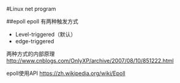 #Linux net program

##epoll
epoll 有两种触发方式
*	Level-triggered（默认）
*	edge-triggered

两种方式的内部原理
http://www.cnblogs.com/OnlyXP/archive/2007/08/10/851222.html

epoll使用API
https://zh.wikipedia.org/wiki/Epoll

